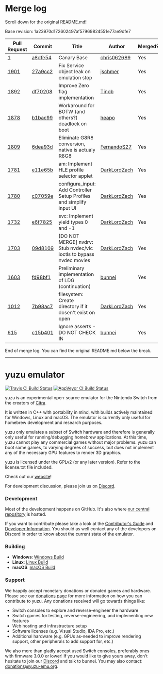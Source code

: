 # Merge log

Scroll down for the original README.md!

Base revision: 1a23970d172602497af57969824551e77ae9dfe7

|Pull Request|Commit|Title|Author|Merged?|
|----|----|----|----|----|
|[1](https://github.com/yuzu-emu/yuzu-canary/pull/1)|[a8dfe54](https://github.com/yuzu-emu/yuzu-canary/pull/1/files/)|Canary Base|[chris062689](https://github.com/chris062689)|Yes|
|[1901](https://github.com/yuzu-emu/yuzu/pull/1901)|[27a9cc2](https://github.com/yuzu-emu/yuzu/pull/1901/files/)|Fix Service object leak on emulation stop|[jschmer](https://github.com/jschmer)|Yes|
|[1892](https://github.com/yuzu-emu/yuzu/pull/1892)|[df70208](https://github.com/yuzu-emu/yuzu/pull/1892/files/)|Improve Zero flag implementation|[Tinob](https://github.com/Tinob)|Yes|
|[1878](https://github.com/yuzu-emu/yuzu/pull/1878)|[b1bac99](https://github.com/yuzu-emu/yuzu/pull/1878/files/)|Workaround for BOTW (and others?) deadlock on boot|[heapo](https://github.com/heapo)|Yes|
|[1809](https://github.com/yuzu-emu/yuzu/pull/1809)|[6dea93d](https://github.com/yuzu-emu/yuzu/pull/1809/files/)|Eliminate G8R8 conversion, native is actualy R8G8|[FernandoS27](https://github.com/FernandoS27)|Yes|
|[1781](https://github.com/yuzu-emu/yuzu/pull/1781)|[e11e65b](https://github.com/yuzu-emu/yuzu/pull/1781/files/)|am: Implement HLE profile selector applet|[DarkLordZach](https://github.com/DarkLordZach)|Yes|
|[1780](https://github.com/yuzu-emu/yuzu/pull/1780)|[c07059e](https://github.com/yuzu-emu/yuzu/pull/1780/files/)|configure_input: Add Controller Setup Profiles and simplify input UI|[DarkLordZach](https://github.com/DarkLordZach)|Yes|
|[1732](https://github.com/yuzu-emu/yuzu/pull/1732)|[e6f7825](https://github.com/yuzu-emu/yuzu/pull/1732/files/)|svc: Implement yield types 0 and -1|[DarkLordZach](https://github.com/DarkLordZach)|Yes|
|[1703](https://github.com/yuzu-emu/yuzu/pull/1703)|[09d8109](https://github.com/yuzu-emu/yuzu/pull/1703/files/)|[DO NOT MERGE] nvdrv: Stub nvdec/vic ioctls to bypass nvdec movies|[DarkLordZach](https://github.com/DarkLordZach)|Yes|
|[1603](https://github.com/yuzu-emu/yuzu/pull/1603)|[fd98bf1](https://github.com/yuzu-emu/yuzu/pull/1603/files/)|Preliminary implementation of LDG (continuation)|[bunnei](https://github.com/bunnei)|Yes|
|[1012](https://github.com/yuzu-emu/yuzu/pull/1012)|[7b98ac7](https://github.com/yuzu-emu/yuzu/pull/1012/files/)|filesystem: Create directory if it dosen't exist on open|[DarkLordZach](https://github.com/DarkLordZach)|Yes|
|[615](https://github.com/yuzu-emu/yuzu/pull/615)|[c15b401](https://github.com/yuzu-emu/yuzu/pull/615/files/)|Ignore asserts - DO NOT CHECK IN|[bunnei](https://github.com/bunnei)|Yes|


End of merge log. You can find the original README.md below the break.

------

yuzu emulator
=============
[![Travis CI Build Status](https://travis-ci.org/yuzu-emu/yuzu.svg?branch=master)](https://travis-ci.org/yuzu-emu/yuzu)
[![AppVeyor CI Build Status](https://ci.appveyor.com/api/projects/status/77k97svb2usreu68?svg=true)](https://ci.appveyor.com/project/bunnei/yuzu)

yuzu is an experimental open-source emulator for the Nintendo Switch from the creators of [Citra](https://citra-emu.org/).

It is written in C++ with portability in mind, with builds actively maintained for Windows, Linux and macOS. The emulator is currently only useful for homebrew development and research purposes.

yuzu only emulates a subset of Switch hardware and therefore is generally only useful for running/debugging homebrew applications. At this time, yuzu cannot play any commercial games without major problems. yuzu can boot some games, to varying degrees of success, but does not implement any of the necessary GPU features to render 3D graphics.

yuzu is licensed under the GPLv2 (or any later version). Refer to the license.txt file included.

Check out our [website](https://yuzu-emu.org/)!

For development discussion, please join us on [Discord](https://discord.gg/XQV6dn9).

### Development

Most of the development happens on GitHub. It's also where [our central repository](https://github.com/yuzu-emu/yuzu) is hosted.

If you want to contribute please take a look at the [Contributor's Guide](CONTRIBUTING.md) and [Developer Information](https://github.com/yuzu-emu/yuzu/wiki/Developer-Information). You should as well contact any of the developers on Discord in order to know about the current state of the emulator.

### Building

* __Windows__: [Windows Build](https://github.com/yuzu-emu/yuzu/wiki/Building-For-Windows)
* __Linux__: [Linux Build](https://github.com/yuzu-emu/yuzu/wiki/Building-For-Linux)
* __macOS__: [macOS Build](https://github.com/yuzu-emu/yuzu/wiki/Building-for-macOS)


### Support
We happily accept monetary donations or donated games and hardware. Please see our [donations page](https://yuzu-emu.org/donate/) for more information on how you can contribute to yuzu. Any donations received will go towards things like:
* Switch consoles to explore and reverse-engineer the hardware
* Switch games for testing, reverse-engineering, and implementing new features
* Web hosting and infrastructure setup
* Software licenses (e.g. Visual Studio, IDA Pro, etc.)
* Additional hardware (e.g. GPUs as-needed to improve rendering support, other peripherals to add support for, etc.)

We also more than gladly accept used Switch consoles, preferably ones with firmware 3.0.0 or lower! If you would like to give yours away, don't hesitate to join our [Discord](https://discord.gg/VXqngT3) and talk to bunnei. You may also contact: donations@yuzu-emu.org.
